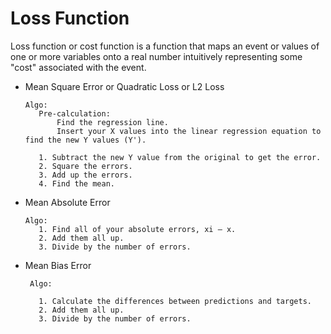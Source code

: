 # Loss Function

 Loss function or cost function is a function that maps an event or values of one or more variables onto a real number intuitively representing some "cost" associated with the event.
   
   * Mean Square Error or Quadratic Loss or L2 Loss

         Algo:
            Pre-calculation:
                Find the regression line.
                Insert your X values into the linear regression equation to find the new Y values (Y').

            1. Subtract the new Y value from the original to get the error.
            2. Square the errors.
            3. Add up the errors.
            4. Find the mean.
     
   * Mean Absolute Error
   
         Algo:
            1. Find all of your absolute errors, xi – x.
            2. Add them all up.
            3. Divide by the number of errors.
    
   * Mean Bias Error
   
          Algo:

            1. Calculate the differences between predictions and targets.
            2. Add them all up.
            3. Divide by the number of errors.